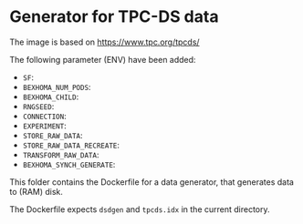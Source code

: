 # Generator for TPC-DS data

The image is based on https://www.tpc.org/tpcds/

The following parameter (ENV) have been added:

* `SF`: 
* `BEXHOMA_NUM_PODS`: 
* `BEXHOMA_CHILD`: 
* `RNGSEED`: 
* `CONNECTION`: 
* `EXPERIMENT`: 
* `STORE_RAW_DATA`: 
* `STORE_RAW_DATA_RECREATE`: 
* `TRANSFORM_RAW_DATA`: 
* `BEXHOMA_SYNCH_GENERATE`: 

This folder contains the Dockerfile for a data generator, that generates data to (RAM) disk.

The Dockerfile expects `dsdgen` and `tpcds.idx` in the current directory.
